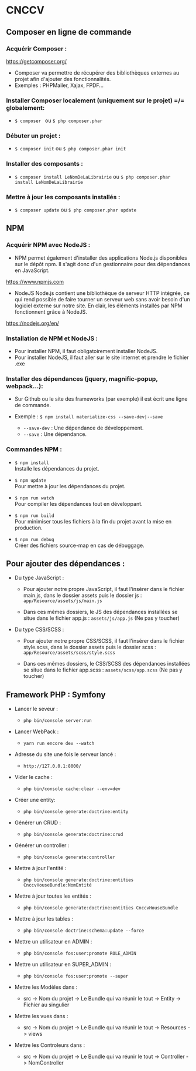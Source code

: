 ﻿# CNCCV

## Composer en ligne de commande
### Acquérir Composer :
https://getcomposer.org/
* Composer va permettre de récupérer des bibliothèques externes au projet afin d'ajouter des fonctionnalités.
* Exemples : PHPMailer, Xajax, FPDF...

### Installer Composer localement (uniquement sur le projet) =/= globalement:
* `$ composer ` ou `$ php composer.phar `

### Débuter un projet :
* `$ composer init` ou `$ php composer.phar init`

### Installer des composants :
* `$ composer install LeNomDeLaLibrairie` ou `$ php composer.phar install LeNomDeLaLibrairie`

### Mettre à jour les composants installés :
* `$ composer update` ou `$ php composer.phar update`

## NPM
### Acquérir NPM avec NodeJS :
* NPM permet également d'installer des applications Node.js disponibles sur le dépôt npm. Il s'agit donc d'un
gestionnaire pour des dépendances en JavaScript.

https://www.npmjs.com

* NodeJS Node.js contient une bibliothèque de serveur HTTP intégrée, ce qui rend possible de faire tourner un serveur 
web sans avoir besoin d'un logiciel externe sur notre site. En clair, les éléments installés par NPM fonctionnent grâce
à NodeJS.

https://nodejs.org/en/

### Installation de NPM et NodeJS :
* Pour installer NPM, il faut obligatoirement installer NodeJS.
* Pour installer NodeJS, il faut aller sur le site internet et prendre le fichier .exe

### Installer des dépendances (jquery, magnific-popup, webpack...):
* Sur Github ou le site des frameworks (par exemple) il est écrit une ligne de commande.
* Exemple :   `$ npm install materialize-css --save-dev|--save`
   
    * `--save-dev` : Une dépendance de développement.
    * `--save` : Une dépendance.

### Commandes NPM :
* `$ npm install`<br/>
    Installe les dépendances du projet.
    
* `$ npm update` <br/>
Pour mettre à jour les dépendances du projet.

* `$ npm run watch` <br/>
Pour compiler les dépendances tout en développant.

* `$ npm run build`<br/>
Pour minimiser tous les fichiers à la fin du projet avant la mise en production.

* `$ npm run debug`<br/>
Créer des fichiers source-map en cas de débuggage.

## Pour ajouter des dépendances :

* Du type JavaScript : 
    * Pour ajouter notre propre JavaScript, il faut l'insérer dans le fichier main.js, dans le dossier assets puis le
    dossier js : `app/Resource/assets/js/main.js`
    
    * Dans ces mêmes dossiers, le JS des dépendances installées se situe dans le fichier app.js : `assets/js/app.js` (Ne pas y toucher)

* Du type CSS/SCSS :
    * Pour ajouter notre propre CSS/SCSS, il faut l'insérer dans le fichier style.scss, dans le dossier assets puis le
    dossier scss : `app/Resource/assets/scss/style.scss`
    
    * Dans ces mêmes dossiers, le CSS/SCSS des dépendances installées se situe dans le fichier app.scss : `assets/scss/app.scss` (Ne pas y toucher)

## Framework PHP : Symfony

* Lancer le seveur :
    * `php bin/console server:run`

* Lancer WebPack :
    * `yarn run encore dev --watch`

* Adresse du site une fois le serveur lancé :
    * `http://127.0.0.1:8000/`

* Vider le cache :
    * `php bin/console cache:clear --env=dev`

* Créer une entity:
    * `php bin/console generate:doctrine:entity`

* Générer un CRUD :
    * `php bin/console generate:doctrine:crud`
    
* Générer un controller :
    * `php bin/console generate:controller`
    
* Mettre à jour l'entité :
    * `php bin/console generate:doctrine:entities CnccvHouseBundle:NomEntité`
    
* Mettre à jour toutes les entités :
    * `php bin/console generate:doctrine:entities CnccvHouseBundle`

* Mettre à jour les tables :
    * `php bin/console doctrine:schema:update --force`

* Mettre un utilisateur en ADMIN :
    * `php bin/console fos:user:promote ROLE_ADMIN`

* Mettre un utilisateur en SUPER_ADMIN :
    * `php bin/console fos:user:promote --super`

* Mettre les Modèles dans :
    * src -> Nom du projet -> Le Bundle qui va réunir le tout -> Entity -> Fichier au singulier

* Mettre les vues dans :
    * src -> Nom du projet -> Le Bundle qui va réunir le tout -> Resources -> views

* Mettre les Controleurs dans :
    * src -> Nom du projet -> Le Bundle qui va réunir le tout -> Controller -> NomController